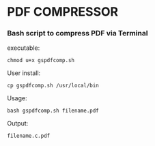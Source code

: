 # PDF COMPRESSOR

### Bash script to compress PDF via Terminal

executable:
```
chmod u+x gspdfcomp.sh
```

User install:
```
cp gspdfcomp.sh /usr/local/bin
```

Usage:
```
bash gspdfcomp.sh filename.pdf
```

Output:
```
filename.c.pdf
```
